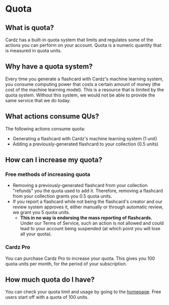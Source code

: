 # Quota

## What is quota?
Cardz has a built-in quota system that limits and regulates some of the actions you can perform on your account. Quota is a numeric quantity that is measured in quota units.

## Why have a quota system?
Every time you generate a flashcard with Cardz's machine learning system, you consume computing power that costs a certain amount of money (the cost of the machine learning model). This is a resource that is limited by the quota system. Without this system, we would not be able to provide the same service that we do today.

## What actions consume QUs?
The following actions consume quota:
- Generating a flashcard with Cardz's machine learning system (1 unit)
- Adding a previously-generated flashcard to your collection (0.5 units)

## How can I increase my quota?

### Free methods of increasing quota
- Removing a previously-generated flashcard from your collection "refunds" you the quota used to add it. Therefore, removing a flashcard from your collection grants you 0.5 quota units.
- If you report a flashcard while not being the flashcard's creator and our review system approves it, either manually or through automatic review, we grant you 5 quota units.
    - **This in no way is endorsing the mass reporting of flashcards.** Under our Terms of Service, such an action is not allowed and could lead to your account being suspended (at which point you will lose all your quota).

### Cardz Pro
You can purchase Cardz Pro to increase your quota. This gives you 100 quota units per month, for the period of your subscription.

## How much quota do I have?
You can check your quota limit and usage by going to the [homepage](https://app.cardz.srg.id.au/). Free users start off with a quota of 100 units.